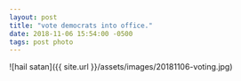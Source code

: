 ```yaml
---
layout: post
title: "vote democrats into office."
date: 2018-11-06 15:54:00 -0500
tags: post photo
---
```

![hail satan]({{ site.url }}/assets/images/20181106-voting.jpg)